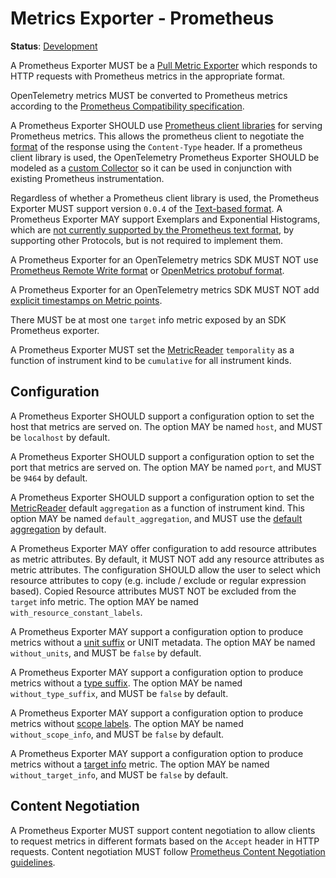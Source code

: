 <!--- Hugo front matter used to generate the website version of this page:
linkTitle: Prometheus
--->

# Metrics Exporter - Prometheus

**Status**: [Development](../../document-status.md)

A Prometheus Exporter MUST be a [Pull Metric Exporter](../sdk.md#pull-metric-exporter)
which responds to HTTP requests with Prometheus metrics in the appropriate format.

OpenTelemetry metrics MUST be converted to Prometheus metrics according to the
[Prometheus Compatibility specification](../../compatibility/prometheus_and_openmetrics.md).

A Prometheus Exporter SHOULD use
[Prometheus client libraries](https://prometheus.io/docs/instrumenting/clientlibs/)
for serving Prometheus metrics. This allows the prometheus client to negotiate
the [format](https://github.com/prometheus/docs/blob/main/docs/instrumenting/exposition_formats.md)
of the response using the `Content-Type` header. If a prometheus client library
is used, the OpenTelemetry Prometheus Exporter SHOULD be modeled as a
[custom Collector](https://prometheus.io/docs/instrumenting/writing_clientlibs/#overall-structure)
so it can be used in conjunction with existing Prometheus instrumentation.

Regardless of whether a Prometheus client library is used, the Prometheus
Exporter MUST support version `0.0.4` of the
[Text-based format](https://github.com/prometheus/docs/blob/main/docs/instrumenting/exposition_formats.md#text-based-format).
A Prometheus Exporter MAY support Exemplars and Exponential Histograms,
which are [not currently supported by the Prometheus text format](../../compatibility/prometheus_and_openmetrics.md#differences-between-prometheus-formats),
by supporting other Protocols, but is not required to implement them.

A Prometheus Exporter for an OpenTelemetry metrics SDK MUST NOT use
[Prometheus Remote Write format](https://github.com/prometheus/prometheus/blob/main/prompb/remote.proto)
or [OpenMetrics protobuf format](https://github.com/prometheus/OpenMetrics/blob/v1.0.0/specification/OpenMetrics.md#protobuf-format).

A Prometheus Exporter for an OpenTelemetry metrics SDK MUST NOT add
[explicit timestamps on Metric points](https://github.com/prometheus/OpenMetrics/blob/v1.0.0/specification/OpenMetrics.md#metric).

There MUST be at most one `target` info metric exposed by an SDK
Prometheus exporter.

A Prometheus Exporter MUST set
the [MetricReader](../sdk.md#metricreader) `temporality` as a function of
instrument kind to be `cumulative` for all instrument kinds.

## Configuration

A Prometheus Exporter SHOULD support a configuration option to set the host
that metrics are served on. The option MAY be named `host`, and MUST be `localhost`
by default.

A Prometheus Exporter SHOULD support a configuration option to set the port
that metrics are served on. The option MAY be named `port`, and MUST be `9464` by
default.

A Prometheus Exporter SHOULD support a configuration option to set
the [MetricReader](../sdk.md#metricreader) default `aggregation` as a function
of instrument kind. This option MAY be named `default_aggregation`, and MUST use
the [default aggregation](../sdk.md#default-aggregation) by default.

A Prometheus Exporter MAY offer configuration to add resource attributes as metric attributes.
By default, it MUST NOT add any resource attributes as metric attributes.
The configuration SHOULD allow the user to select which resource attributes to copy (e.g.
include / exclude or regular expression based). Copied Resource attributes MUST NOT be
excluded from the `target` info metric. The option MAY be named `with_resource_constant_labels`.

A Prometheus Exporter MAY support a configuration option to produce metrics without a [unit suffix](../../compatibility/prometheus_and_openmetrics.md#metric-metadata)
or UNIT metadata. The option MAY be named `without_units`, and MUST be `false` by default.

A Prometheus Exporter MAY support a configuration option to produce metrics without a [type suffix](../../compatibility/prometheus_and_openmetrics.md#metric-metadata).
The option MAY be named `without_type_suffix`, and MUST be `false` by default.

A Prometheus Exporter MAY support a configuration option to produce metrics without [scope labels](../../compatibility/prometheus_and_openmetrics.md#instrumentation-scope-1).
The option MAY be named `without_scope_info`, and MUST be `false` by default.

A Prometheus Exporter MAY support a configuration option to produce metrics without a [target info](../../compatibility/prometheus_and_openmetrics.md#resource-attributes-1)
metric. The option MAY be named `without_target_info`, and MUST be `false` by default.

## Content Negotiation

A Prometheus Exporter MUST support content negotiation to allow clients to request
metrics in different formats based on the `Accept` header in HTTP requests. Content
negotiation MUST follow [Prometheus Content Negotiation guidelines](https://prometheus.io/docs/instrumenting/content_negotiation/).
